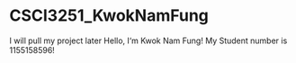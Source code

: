 # CSCI3251_KwokNamFung
I will pull my project later
Hello, I‘m Kwok Nam Fung!
My Student number is 1155158596!
